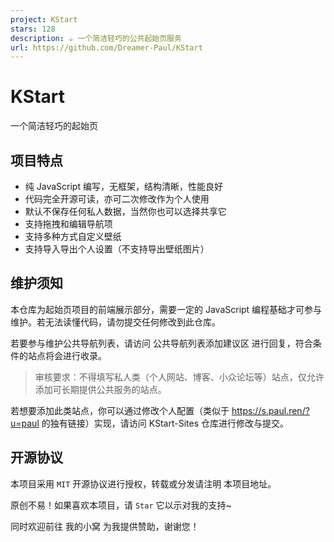 ```yaml
---
project: KStart
stars: 128
description: ☕ 一个简洁轻巧的公共起始页服务
url: https://github.com/Dreamer-Paul/KStart
---
```


KStart
======

一个简洁轻巧的起始页

项目特点
----

-   纯 JavaScript 编写，无框架，结构清晰，性能良好
-   代码完全开源可读，亦可二次修改作为个人使用
-   默认不保存任何私人数据，当然你也可以选择共享它
-   支持拖拽和编辑导航项
-   支持多种方式自定义壁纸
-   支持导入导出个人设置（不支持导出壁纸图片）

维护须知
----

本仓库为起始页项目的前端展示部分，需要一定的 JavaScript 编程基础才可参与维护。若无法读懂代码，请勿提交任何修改到此仓库。

若要参与维护公共导航列表，请访问 公共导航列表添加建议区 进行回复，符合条件的站点将会进行收录。

> 审核要求：不得填写私人类（个人网站、博客、小众论坛等）站点，仅允许添加可长期提供公共服务的站点。

若想要添加此类站点，你可以通过修改个人配置（类似于 https://s.paul.ren/?u=paul 的独有链接）实现，请访问 KStart-Sites 仓库进行修改与提交。

开源协议
----

本项目采用 `MIT` 开源协议进行授权，转载或分发请注明 本项目地址。

原创不易！如果喜欢本项目，请 `Star` 它以示对我的支持~

同时欢迎前往 我的小窝 为我提供赞助，谢谢您！
